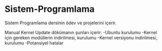 # Sistem-Programlama
Sistem Programlama dersinin ödev ve projelerini içerir.

Manual Kernel Update dökümanın şunları içerir:
-Ubuntu kurulumu
-Kernel için gereken modüllerin indirilmesi, kurulumu
-Kernel versiyonu indirilmesi, kurulumu
-Potansiyel hatalar

